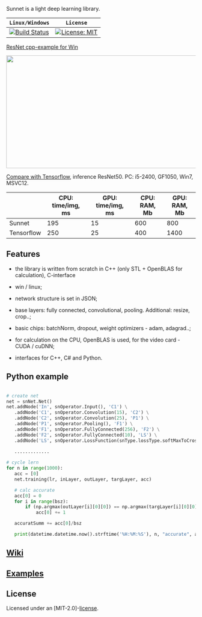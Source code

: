 
Sunnet is a light deep learning library. 

| **`Linux/Windows`** | **`License`** |
|------------------|------------------|
|[![Build Status](https://travis-ci.com/Tyill/sunnet.svg?branch=master)](https://travis-ci.com/Tyill/sunnet)|[![License: MIT](https://img.shields.io/badge/License-MIT-yellow.svg)](https://opensource.org/licenses/MIT)|

[ResNet cpp-example for Win](https://github.com/Tyill/storage/tree/master/resnetDemo/Builds) 

<img src="https://github.com/Tyill/sunnet/blob/master/docs/resnetExample.gif" width="600" height="300" />

[Compare with Tensorflow](https://github.com/Tyill/sunnet/blob/master/example/resnet50/compareWithTF.py), inference ResNet50. PC: i5-2400, GF1050, Win7, MSVC12.
 
|                  | **CPU: time/img, ms** | **GPU: time/img, ms** | **CPU: RAM, Mb** | **GPU: RAM, Mb** |
|------------------|-----------------------|-----------------------|------------------|------------------|
|    Sunnet        |        195            |          15           |       600        |       800        |               
|    Tensorflow    |        250            |          25           |       400        |       1400       |               

## Features

* the library is written from scratch in C++ (only STL + OpenBLAS for calculation), C-interface

* win / linux;

* network structure is set in JSON;

* base layers: fully connected, convolutional, pooling. Additional: resize, crop..;

* basic chips: batchNorm, dropout, weight optimizers - adam, adagrad..;

* for calculation on the CPU, OpenBLAS is used, for the video card - CUDA / cuDNN;

* interfaces for C++, C# and Python.


## Python example

```python

# create net
net = snNet.Net()
net.addNode('In', snOperator.Input(), 'C1') \
   .addNode('C1', snOperator.Convolution(15), 'C2') \
   .addNode('C2', snOperator.Convolution(25), 'P1') \
   .addNode('P1', snOperator.Pooling(), 'F1') \
   .addNode('F1', snOperator.FullyConnected(256), 'F2') \
   .addNode('F2', snOperator.FullyConnected(10), 'LS') \
   .addNode('LS', snOperator.LossFunction(snType.lossType.softMaxToCrossEntropy), 'Output')
   
   .............

# cycle lern
for n in range(1000):
   acc = [0]  
   net.training(lr, inLayer, outLayer, targLayer, acc)

   # calc accurate
   acc[0] = 0
   for i in range(bsz):
       if (np.argmax(outLayer[i][0][0]) == np.argmax(targLayer[i][0][0])):
           acc[0] += 1

   accuratSumm += acc[0]/bsz

   print(datetime.datetime.now().strftime('%H:%M:%S'), n, "accurate", accuratSumm / (n + 1))

```

 
## [Wiki](https://github.com/Tyill/sunnet/wiki) 

## [Examples](https://github.com/Tyill/sunnet/tree/master/example) 
 
## License
Licensed under an [MIT-2.0]-[license](LICENSE).
